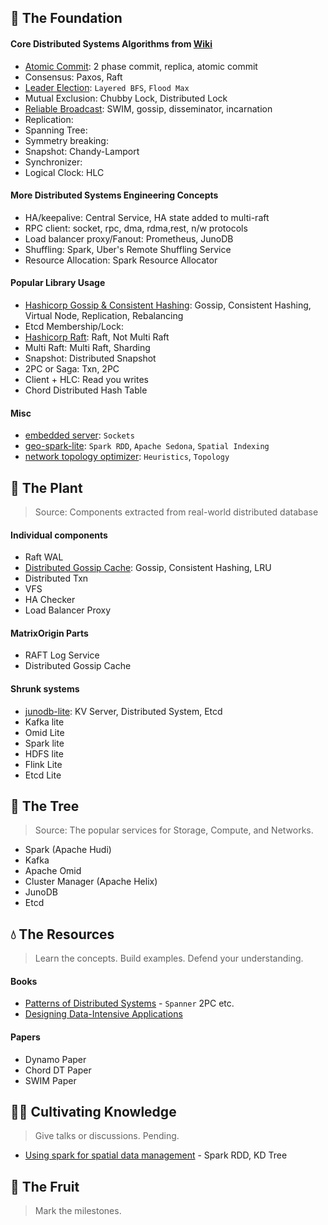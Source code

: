 ## 🌱 The Foundation

#### Core Distributed Systems Algorithms from [Wiki](https://en.wikipedia.org/wiki/Distributed_algorithm)
- [Atomic Commit](https://github.com/arjunsk/two_pc): 2 phase commit, replica, atomic commit
- Consensus: Paxos, Raft
- [Leader Election](https://github.com/dsorchard/distributed_leader_election): `Layered BFS`, `Flood Max` 
- Mutual Exclusion: Chubby Lock, Distributed Lock
- [Reliable Broadcast](https://github.com/dsorchard/swim_impl): SWIM, gossip, disseminator, incarnation
- Replication:
- Spanning Tree:
- Symmetry breaking:
- Snapshot: Chandy-Lamport
- Synchronizer:
- Logical Clock: HLC

#### More Distributed Systems Engineering Concepts
- HA/keepalive: Central Service, HA state added to multi-raft
- RPC client: socket, rpc, dma, rdma,rest, n/w protocols
- Load balancer proxy/Fanout: Prometheus, JunoDB
- Shuffling: Spark, Uber's Remote Shuffling Service
- Resource Allocation: Spark Resource Allocator

#### Popular Library Usage

- [Hashicorp Gossip & Consistent Hashing](https://github.com/dsorchard/dist_kv): Gossip, Consistent Hashing, Virtual Node, Replication, Rebalancing
- Etcd Membership/Lock:
- [Hashicorp Raft](https://github.com/dsorchard/raft_kv): Raft, Not Multi Raft
- Multi Raft: Multi Raft, Sharding
- Snapshot: Distributed Snapshot
- 2PC or Saga: Txn, 2PC
- Client + HLC: Read you writes
- Chord Distributed Hash Table

#### Misc
- [embedded server](https://github.com/dsorchard/tiny-embedded-server): `Sockets`
- [geo-spark-lite](https://github.com/dsorchard/spatial-spark-rdd): `Spark RDD`, `Apache Sedona`, `Spatial Indexing`
- [network topology optimizer](https://github.com/dsorchard/network_topology_optimizer): `Heuristics`, `Topology`

## 🌿 The Plant
> Source: Components extracted from real-world distributed database

#### Individual components
- Raft WAL
- [Distributed Gossip Cache](https://github.com/dsorchard/gossipcache): Gossip, Consistent Hashing, LRU
- Distributed Txn
- VFS
- HA Checker
- Load Balancer Proxy

#### MatrixOrigin Parts
- RAFT Log Service
- Distributed Gossip Cache

#### Shrunk systems
- [junodb-lite](https://github.com/dsorchard/junodb_lite): KV Server, Distributed System, Etcd
- Kafka lite
- Omid Lite
- Spark lite
- HDFS lite
- Flink Lite
- Etcd Lite

## 🌳 The Tree
> Source: The popular services for Storage, Compute, and Networks.

- Spark (Apache Hudi)
- Kafka
- Apache Omid
- Cluster Manager (Apache Helix)
- JunoDB
- Etcd

## 💧 The Resources
> Learn the concepts. Build examples. Defend your understanding.

#### Books
- [Patterns of Distributed Systems](https://martinfowler.com/articles/patterns-of-distributed-systems/) - `Spanner` 2PC etc.
- [Designing Data-Intensive Applications](https://a.co/d/hwmSC1o)

#### Papers
- Dynamo Paper
- Chord DT Paper
- SWIM Paper

## 👨‍🌾 Cultivating Knowledge
> Give talks or discussions. Pending.
- [Using spark for spatial data management](https://medium.com/sys-base/spatial-partitioned-rdd-using-kd-tree-in-spark-102e0b53564b) - Spark RDD, KD Tree


## 🥭 The Fruit
> Mark the milestones.
